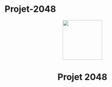# Projet-2048
 
<div align="center">
    <img src="https://upload.wikimedia.org/wikipedia/commons/8/8a/2048_logo.png" width="128px" style="max-width:100%;">
    <h1>Projet 2048</h1>
</div>
